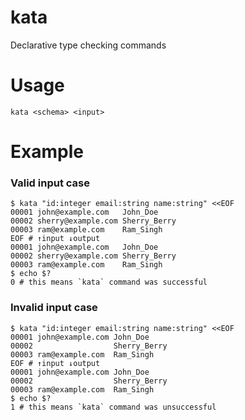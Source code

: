 # kata
Declarative type checking commands

# Usage

```shell
kata <schema> <input>
```

# Example

### Valid input case

```terminal
$ kata "id:integer email:string name:string" <<EOF
00001 john@example.com   John_Doe
00002 sherry@example.com Sherry_Berry
00003 ram@example.com    Ram_Singh
EOF # ↑input ↓output
00001 john@example.com   John_Doe
00002 sherry@example.com Sherry_Berry
00003 ram@example.com    Ram_Singh
$ echo $?
0 # this means `kata` command was successful
```


### Invalid input case

```terminal
$ kata "id:integer email:string name:string" <<EOF
00001 john@example.com John_Doe
00002                  Sherry_Berry
00003 ram@example.com  Ram_Singh
EOF # ↑input ↓output
00001 john@example.com John_Doe
00002                  Sherry_Berry
00003 ram@example.com  Ram_Singh
$ echo $?
1 # this means `kata` command was unsuccessful
```
